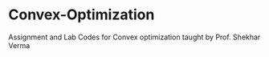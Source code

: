 # Convex-Optimization
Assignment and Lab Codes for Convex optimization taught by Prof. Shekhar Verma
